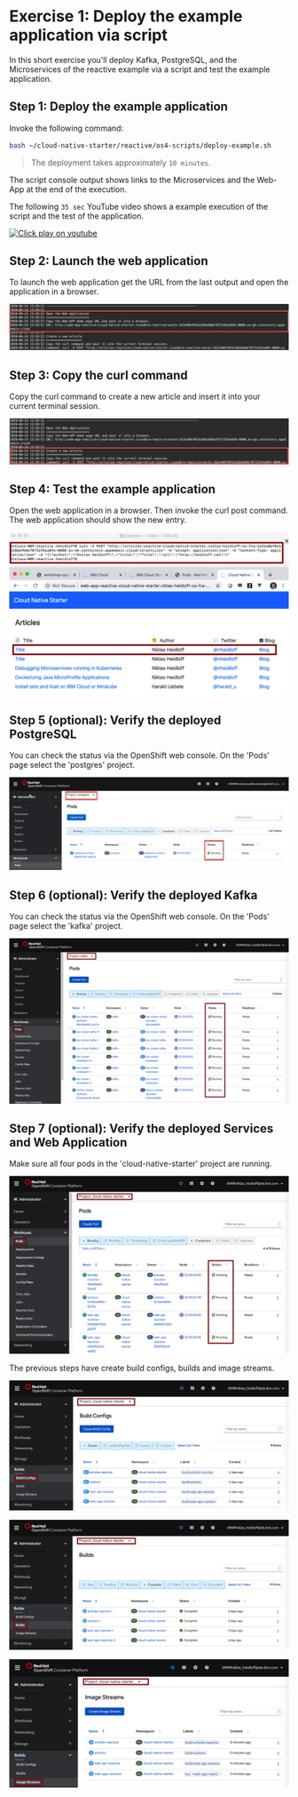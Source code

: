 # Exercise 1: Deploy the example application via script

In this short exercise you'll deploy Kafka, PostgreSQL, and the Microservices of the reactive example via a script and test the example application.

## Step 1: Deploy the example application

Invoke the following command:

```bash
bash ~/cloud-native-starter/reactive/os4-scripts/deploy-example.sh
```

> The deployment takes approximately `10 minutes`.

The script console output shows links to the Microservices and the Web-App at the end of the execution.

The following `35 sec` YouTube video shows a example execution of the script and the test of the application.

[![Click play on youtube](https://img.youtube.com/vi/RYGCrsR37Go/0.jpg)](https://www.youtube.com/watch?v=RYGCrsR37Go)

## Step 2: Launch the web application

To launch the web application get the URL from the last output and open the application in a browser.

![web-app-url](../images/web-app-url.png)

## Step 3: Copy the curl command

Copy the curl command to create a new article and insert it into your current terminal session.

![create-articles-curl](../images/create-articles-curl.png)

## Step 4: Test the example application

Open the web application in a browser. Then invoke the curl post command. The web application should show the new entry.

![verify-app6](../images/verify-app6.png)

## Step 5 (optional): Verify the deployed PostgreSQL

You can check the status via the OpenShift web console. On the 'Pods' page select the 'postgres' project.

![postgres-verify](../images/postgres-verify.png)

## Step 6 (optional): Verify the deployed Kafka

You can check the status via the OpenShift web console. On the 'Pods' page select the 'kafka' project.

![kafka-deployment2](../images/kafka-deployment2.png)

## Step 7 (optional): Verify the deployed Services and Web Application

Make sure all four pods in the 'cloud-native-starter' project are running.

![verify-app1](../images/verify-app1.png)

The previous steps have create build configs, builds and image streams.

![verify-app2](../images/verify-app2.png)

![verify-app3](../images/verify-app3.png)

![verify-app4](../images/verify-app4.png)
